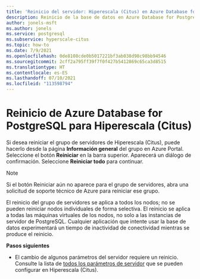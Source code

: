 ```yaml
---
title: 'Reinicio del servidor: Hiperescala (Citus) en Azure Database for PostgreSQL'
description: Reinicio de la base de datos en Azure Database for PostgreSQL para Hiperescala (Citus)
author: jonels-msft
ms.author: jonels
ms.service: postgresql
ms.subservice: hyperscale-citus
ms.topic: how-to
ms.date: 7/9/2021
ms.openlocfilehash: 0de8108cde0b5017221bf3ab038d98c98bb94546
ms.sourcegitcommit: 2cff2a795ff39f7f0f427b5412869c65ca3d8515
ms.translationtype: HT
ms.contentlocale: es-ES
ms.lasthandoff: 07/10/2021
ms.locfileid: "113598794"
---
```

# <a name="restart-azure-database-for-postgresql---hyperscale-citus"></a>Reinicio de Azure Database for PostgreSQL para Hiperescala (Citus)

Si desea reiniciar el grupo de servidores de Hiperescala (Citus), puede hacerlo desde la página **Información general** del grupo en Azure Portal. Seleccione el botón **Reiniciar** en la barra superior. Aparecerá un diálogo de confirmación. Seleccione **Reiniciar todo** para continuar.

> [!NOTE]
> Si el botón Reiniciar aún no aparece para el grupo de servidores, abra una solicitud de soporte técnico de Azure para reiniciar ese grupo.

El reinicio del grupo de servidores se aplica a todos los nodos; no se pueden reiniciar nodos individuales de forma selectiva. El reinicio se aplica a todas las máquinas virtuales de los nodos, no solo a las instancias de servidor de PostgreSQL. Cualquier aplicación que intente usar la base de datos experimentará un tiempo de inactividad de conectividad mientras se produce el reinicio.

**Pasos siguientes**

- El cambio de algunos parámetros del servidor requiere un reinicio. Consulte la lista de [todos los parámetros de servidor](reference-hyperscale-parameters.md) que se pueden configurar en Hiperescala (Citus).
